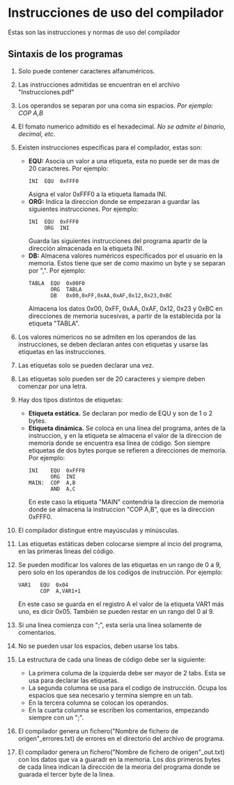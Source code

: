 # **Instrucciones de uso del compilador**
Estas son las instrucciones y normas de uso del compilador
## Sintaxis de los programas
1. Solo puede contener caracteres alfanuméricos.
2. Las instrucciones admitidas se encuentran en el archivo "Instrucciones.pdf"
3. Los operandos se separan por una coma sin espacios. *Por ejemplo: COP  A,B*
4. El fomato numerico admitido es el hexadecimal. *No se admite el binario, decimal, etc.*
5. Existen instrucciones especificas para el compilador, estas son:
   + **EQU:** Asocia un valor a una etiqueta, esta no puede ser de mas de 20 caracteres. Por ejemplo:  
     ```
     INI  EQU  0xFFF0
     ```
     Asigna el valor 0xFFF0 a la etiqueta llamada INI.
   + **ORG:** Indica la direccion donde se empezaran a guardar las siguientes instrucciones. Por ejemplo:
     ```
     INI  EQU  0xFFF0
          ORG  INI
     ```
     Guarda las siguientes instrucciones del programa apartir de la dirección almacenada en la etiqueta INI.
   + **DB:**  Almacena valores numéricos especificados por el usuario en la memoria. Estos tiene que ser de como maximo un byte y se separan por ",". Por ejemplo:
     ```
     TABLA  EQU  0x00F0
            ORG  TABLA
            DB   0x00,0xFF,0xAA,0xAF,0x12,0x23,0xBC
     ```
     Almacena los datos 0x00, 0xFF, 0xAA, 0xAF, 0x12, 0x23 y 0xBC en direcciones de memoria sucesivas, a partir de la establecida por la etiqueta "TABLA".
     
6. Los valores númericos no se admiten en los operandos de las instrucciones, se deben declaran antes con etiquetas y usarse las etiquetas en las instrucciones.
7. Las etiquetas solo se pueden declarar una vez.
8. Las etiquetas solo pueden ser de 20 caracteres y siempre deben comenzar por una letra.
9. Hay dos tipos distintos de etiquetas:
   + **Etiqueta estática.** Se declaran por medio de EQU y son de 1 o 2 bytes.
   + **Etiqueta dinámica.** Se coloca en una línea del programa, antes de la instruccion, y en la etiqueta se almacena el valor de la direccion de memoria donde se encuentra esa línea de código. Son siempre etiquetas de dos bytes porque se refieren a direcciones de memoria. Por ejemplo:
     ```
     INI    EQU  0xFFF0
            ORG  INI
     MAIN:  COP  A,B
            AND  A,C
     ```
     En este caso la etiqueta "MAIN" contendria la direccion de memoria donde se almacena la instruccion "COP A,B", que es la direccion 0xFFF0.
10. El compilador distingue entre mayúsculas y minúsculas.
11. Las etiquetas estáticas deben colocarse siempre al incio del programa, en las primeras lineas del código.
12. Se pueden modificar los valores de las etiquetas en un rango de 0 a 9, pero solo en los operandos de los codigos de instrucción. Por ejemplo:
     ```
     VAR1   EQU  0x04
            COP  A,VAR1+1
     ```
     En este caso se guarda en el registro A el valor de la etiqueta VAR1 más uno, es dicir 0x05. También se pueden restar en un rango del 0 al 9.
13. Si una linea comienza con ";", esta sería una linea solamente de comentarios.
14. No se pueden usar los espacios, deben usarse los tabs.
15. La estructura de cada una lineas de código debe ser la siguiente:
    + La primera columa de la izquierda debe ser mayor de 2 tabs. Esta se usa para declarar las etiquetas.
    + La segunda columna se usa para el codigo de instrucción. Ocupa los espacios que sea necesario y termina siempre en un tab.
    + En la tercera columna se colocan los operandos.
    + En la cuarta columna se escriben los comentarios, empezando siempre con un ";".
16. El compilador genera un fichero("Nombre de fichero de origen"_errores.txt) de errores en el directorio del archivo de programa.
17. El compilador genera un fichero("Nombre de fichero de origen"_out.txt) con los datos que va a guaradr en la memoria. Los dos primeros bytes de cada línea indican la dirección de la meoria del programa donde se guarada el tercer byte de la línea.  
  




